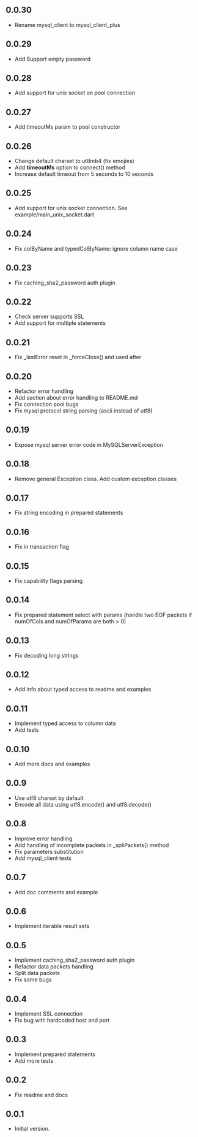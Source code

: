 ## 0.0.30

* Rename mysql_client to mysql_client_plus

## 0.0.29

* Add Support empty password

## 0.0.28

* Add support for unix socket on pool connection

## 0.0.27

* Add timeoutMs param to pool constructor

## 0.0.26

* Change default charset to ut8mb4 (fix emojies)
* Add **timeoutMs** option to connect() method
* Increase default timeout from 5 seconds to 10 seconds

## 0.0.25

* Add support for unix socket connection. See example/main_unix_socket.dart

## 0.0.24

* Fix colByName and typedColByName: ignore column name case

## 0.0.23

* Fix caching_sha2_password auth plugin

## 0.0.22

* Check server supports SSL
* Add support for multiple statements

## 0.0.21

* Fix _lastError reset in _forceClose() and used after

## 0.0.20

* Refactor error handling
* Add section about error handling to README.md
* Fix connection pool bugs
* Fix mysql protocol string parsing (ascii instead of utf8)

## 0.0.19

* Expose mysql server error code in MySQLServerException

## 0.0.18

* Remove general Exception class. Add custom exception classes

## 0.0.17

* Fix string encoding in prepared statements

## 0.0.16

* Fix in transaction flag

## 0.0.15

* Fix capability flags parsing

## 0.0.14

* Fix prepared statement select with params (handle two EOF packets if numOfCols and numOfParams are both > 0)

## 0.0.13

* Fix decoding long strings

## 0.0.12

* Add info about typed access to readme and examples

## 0.0.11

* Implement typed access to column data
* Add tests

## 0.0.10

* Add more docs and examples

## 0.0.9

* Use utf8 charset by default
* Encode all data using utf8.encode() and utf8.decode()

## 0.0.8

* Improve error handling
* Add handling of incomplete packets in _spliPackets() method
* Fix parameters substitution
* Add mysql_client tests

## 0.0.7

* Add doc comments and example

## 0.0.6

* Implement iterable result sets

## 0.0.5

* Implement caching_sha2_password auth plugin
* Refactor data packets handling
* Split data packets
* Fix some bugs

## 0.0.4

* Implement SSL connection
* Fix bug with hardcoded host and port

## 0.0.3

* Implement prepared statements
* Add more tests

## 0.0.2

* Fix readme and docs

## 0.0.1

* Initial version.
